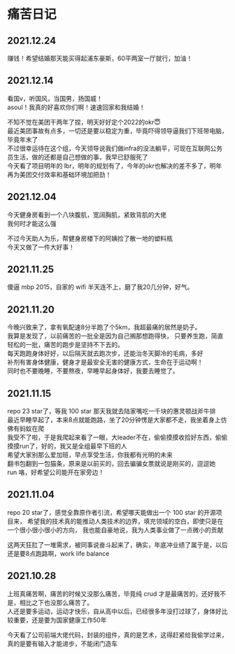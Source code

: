 # 痛苦日记

## 2021.12.24
赚钱！希望结婚那天能买得起浦东豪斯，60平两室一厅就行，加油！

## 2021.12.14
看国v，听国风，当国男，扬国威！​  
asoul！我真的好喜欢你们啊！速速回家和我结婚！  

不知不觉在美团干两年了捏，明天好好定个2022的okr😇  
最近美团事故有点多，一切还是要以稳定为重，毕竟吓得领导逼我们下班带电脑，毕竟年末了    
不过很幸运待在这个组，今天领导说我们做infra的没法躺平，可现在互联网公务员生活，做的还都是自己想做的事，我早已舒服死了  
今天看了项目明年的 lbr，明年的规划有了，今年的okr也解决的差不多了，明年再为美团交付效率和基础环境加把劲！  

## 2021.12.04
今天健身房看到一个八块腹肌，宽阔胸肌，紧致背肌的大佬   
我何时才能这么强  

不过今天助人为乐，帮健身房楼下的阿姨捡了散一地的塑料瓶  
今天又做了一件大好事！

## 2021.11.25
傻逼 mbp 2015，自家的 wifi 半天连不上，磨了我20几分钟，好气。  

## 2021.11.20
今晚兴致来了，拿有氧配速8分半跑了个5km，我超最痛的居然是奶子。  
我算是发现了，以前痛苦的一批全是因为自己搁那想跑得快，
只要养生跑，简直轻松的一批，痛苦的跑步是坚持不下去的。  
每天跑跑身体好好，以后隔天就去跑次步，还能治冬天脚冷的毛病，多好  
补剂有害身体健康，健身才是最安全无害的健康方式，生命在于运动啊！  
同时也不要晚睡，不要熬夜，早睡早起身体好，我要去睡觉了。

## 2021.11.15
repo 23 star了，等我 100 star 那天我就去陆家嘴吃一千块的惠灵顿战斧牛排   
最近早睡早起了，本来8点就能跑路，坐了20分钟愣是大家都不走，我坐着身上仿佛有蚂蚁在爬     
我受不了啦，于是我爬起来看了一眼，大leader不在，偷偷摸摸收拾好东西，偷偷摸摸run了，好的，我又是全组最早下班的人  
希望大家别那么爱加班，早点享受生活，你我都有光明的未来  
翻书包翻到一包猫条，原来是以前买的，回去骗骗女票就说是刚买的，逗逗她    
run 咯，好希望公司能开在家旁边！
 
## 2021.11.04
repo 20 star了，感觉全靠原作者引流，希望哪天能做出一个 100 star 的开源项目来，
希望我的技术真的能推动人类技术的边界，填充领域的空白，即使只是在一个很小很小很小的方向，
我也能自豪地说，我为人类事业做了一点微小的贡献

这两天狂肛了一堆需求，被同事说奋斗起来了，确实，年底冲业绩了属于是，以后还是要8点跑路啊，work life balance

## 2021.10.28  
上班真痛苦啊，痛苦的时候又没那么痛苦，毕竟纯 crud 才是最痛苦的，还好我不是，相比之下也没那么痛苦了。  
人还是要多运动，运动才快乐，自从高中以后，已经很多年没打过球了，身体好比较重要，还是要为国家健康工作50年  

今天看了公司前端大佬代码，封装的组件，真的是艺术，这得赶紧给我偷学过来，真的是要有输入才能进步，不能闭门造车
